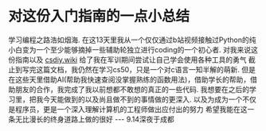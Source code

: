 # 对这份入门指南的一点小总结
学习编程之路浩如烟海. 
在这13天里我从一个仅仅通过b站视频接触过Python的纯小白变为一个至少能够摘掉一些辅助轮独立进行coding的一个初心者. 对我来说这份指南以及 [csdiy.wiki](https://csdiy.wiki/) 给了我在军训期间尝试让自己学会使用各种工具的勇气
截止到写完这篇文档，我仍然在学习cs50，只是一个对c语言一知半解的萌新. 但是在这些天里借助AI(帮助我快速查阅没掌握熟练的函数用法)，借助学长的帮助，借助朋友的合作，我完成了我以前想都不敢想的真正的一些代码. 
我想要在之后的学习里，把我今天能做到的以及尚且做不到的事情做的更深入. 以及为成为一个不仅是程序员，更是一个深入理解计算机的工程师做出应付出的努力
希望我能在这一条无比漫长的终身道路上做的很好
                                                                                                                                          --- 9.14深夜于成都
